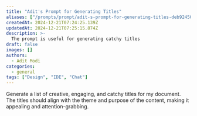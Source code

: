 ```yaml
---
title: "Adit's Prompt for Generating Titles"
aliases: ["/prompts/prompt/adit-s-prompt-for-generating-titles-deb92450"]
createdAt: 2024-12-21T07:24:25.139Z
updatedAt: 2024-12-21T07:25:15.874Z
description: >-
  The prompt is useful for generating catchy titles
draft: false
images: []
authors:
  - Adit Modi
categories:
  - general
tags: ["Design", "IDE", "Chat"]
---
```


Generate a list of creative, engaging, and catchy titles for my document. The titles should align with the theme and purpose of the content, making it appealing and attention-grabbing.
